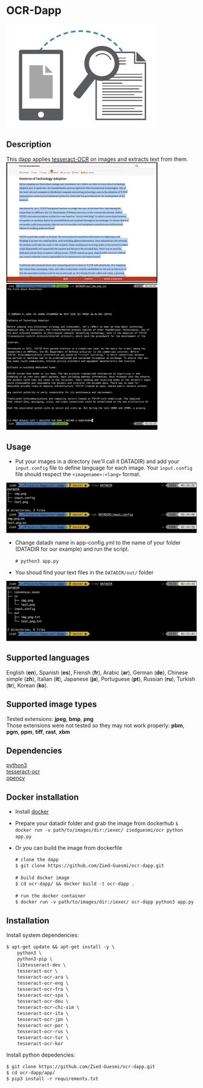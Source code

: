# OCR-Dapp

<img src="./images/logo.png" width="400">


## Description
This dapp applies [tesseract-OCR](https://github.com/tesseract-ocr/tesseract) on images and extracts text from them.
<img src="./images/img.png" width="400"> <img src="./images/text.png" width="400">


## Usage
* Put your images in a directory (we'll call it DATADIR) and add your ```input.config``` file to define language for each image. Your ```input.config```
file should respect the ```<imagename>:<lang>``` format.

![screenshot](./images/screenshot-1.png)

* Change datadir name in app-config.yml to the name of your folder (DATADIR for our example) and run the script.

    ```# python3 app.py```

* You shoud find your text files in the ```DATADIR/out/``` folder

![screenshot](./images/screenshot-2.png)


## Supported languages
English (**en**), Spanish (**es**), Frensh (**fr**), Arabic (**ar**), German (**de**), Chinese simple (**zh**), Italian (**it**), Japanese (**ja**), Portuguese (**pt**), Russian (**ru**), Turkish (**tr**), Korean (**ko**).


## Supported image types
Tested extensions: **jpeg**, **bmp**, **png**  
Those extensions were not tested so they may not work properly: **pbm**, **pgm**, **ppm**, **tiff**, **rast**, **xbm**  

## Dependencies
[python3](https://www.python.org/)  
[tesseract-ocr](https://github.com/tesseract-ocr/tesseract)  
[opencv](https://opencv.org/)


## Docker installation

- Install [docker](https://docs.docker.com/install/)

- Prepare your datadir folder and grab the image from dockerhub
```$ docker run -v path/to/images/dir:/iexec/ ziedguesmi/ocr python app.py```

- Or you can build the image from dockerfile
    ```
    # clone the dapp
    $ git clone https://github.com/Zied-Guesmi/ocr-dapp.git

    # build docker image
    $ cd ocr-dapp/ && docker build -t ocr-dapp .

    # run the docker container
    $ docker run -v path/to/images/dir:/iexec/ ocr-dapp python3 app.py
    ```

## Installation
Install system dependencies:

    $ apt-get update && apt-get install -y \
        python3 \
        python3-pip \
        libtesseract-dev \
        tesseract-ocr \
        tesseract-ocr-ara \
        tesseract-ocr-eng \
        tesseract-ocr-fra \
        tesseract-ocr-spa \
        tesseract-ocr-deu \
        tesseract-ocr-chi-sim \
        tesseract-ocr-ita \
        tesseract-ocr-jpn \
        tesseract-ocr-por \
        tesseract-ocr-rus \
        tesseract-ocr-tur \
        tesseract-ocr-kor
        
Install python depedencies:

    $ git clone https://github.com/Zied-Guesmi/ocr-dapp.git
    $ cd ocr-dapp/app/
    $ pip3 install -r requirements.txt
